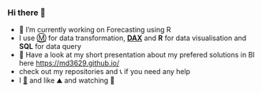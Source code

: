 ### Hi there 👋


- 🔭 I’m currently working on Forecasting using R
- I use [:m:](https://learn.microsoft.com/en-us/powerquery-m/) for data transformation, [**DAX**](https://learn.microsoft.com/en-us/dax/) and **R** for data visualisation and **SQL** for data query
- 👯 Have a look at my short presentation about my prefered solutions in BI here https://md3629.github.io/
- check out my repositories and :telephone_receiver: if you need any help
- I [:hiking_boot:](https://www.komoot.com/user/1237165682049) and like :mountain: and watching :rugby_football:


